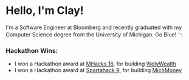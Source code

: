 # Hello, I'm Clay!
  I'm a Software Engineer at Bloomberg and recently graduated with my Computer Science degree from the University of Michigan. Go Blue! 〽️

### Hackathon Wins:
  - I won a Hackathon award at [MHacks 16](https://mhacks-16.devpost.com/), for building [WolvWealth](https://devpost.com/software/wolvwealth) 
  - I won a Hackathon award at [Spartahack 9](https://spartahack-9.devpost.com/), for building [MichMoney](https://devpost.com/software/michmoney) 
